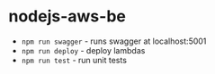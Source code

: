 # nodejs-aws-be

- `npm run swagger` - runs swagger at localhost:5001
- `npm run deploy` - deploy lambdas
- `npm run test` - run unit tests